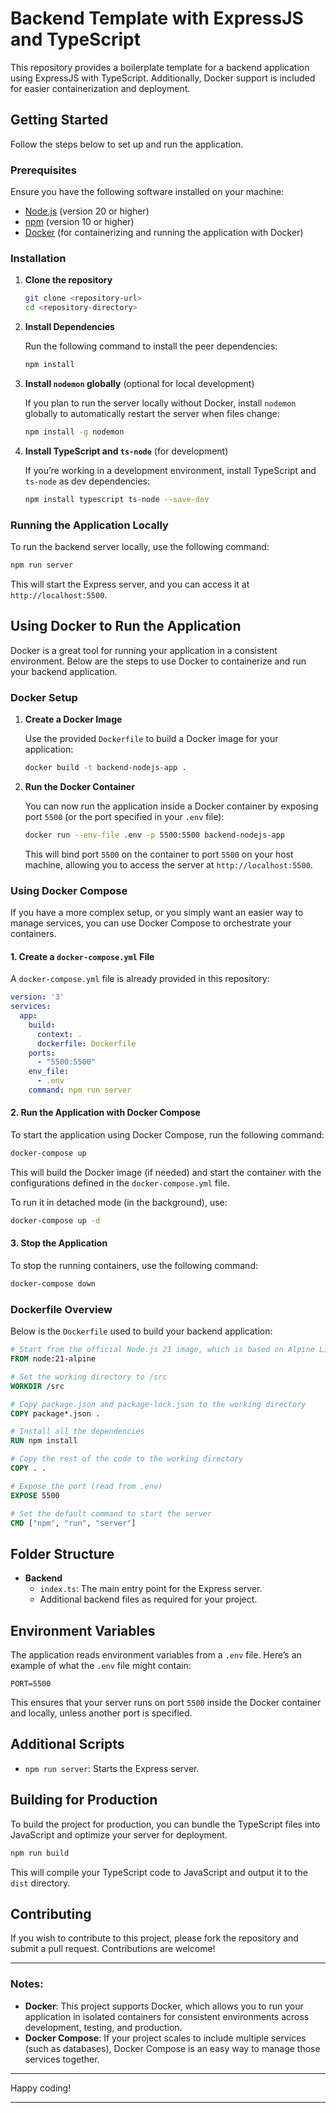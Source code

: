 # Backend Template with ExpressJS and TypeScript

This repository provides a boilerplate template for a backend application using ExpressJS with TypeScript. Additionally, Docker support is included for easier containerization and deployment.

## Getting Started

Follow the steps below to set up and run the application.

### Prerequisites

Ensure you have the following software installed on your machine:

- [Node.js](https://nodejs.org/) (version 20 or higher)
- [npm](https://www.npmjs.com/) (version 10 or higher)
- [Docker](https://www.docker.com/) (for containerizing and running the application with Docker)

### Installation

1. **Clone the repository**

   ```bash
   git clone <repository-url>
   cd <repository-directory>
   ```

2. **Install Dependencies**

   Run the following command to install the peer dependencies:

   ```bash
   npm install
   ```

3. **Install `nodemon` globally** (optional for local development)

   If you plan to run the server locally without Docker, install `nodemon` globally to automatically restart the server when files change:

   ```bash
   npm install -g nodemon
   ```

4. **Install TypeScript and `ts-node`** (for development)

   If you’re working in a development environment, install TypeScript and `ts-node` as dev dependencies:

   ```bash
   npm install typescript ts-node --save-dev
   ```

### Running the Application Locally

To run the backend server locally, use the following command:

```bash
npm run server
```

This will start the Express server, and you can access it at `http://localhost:5500`.

## Using Docker to Run the Application

Docker is a great tool for running your application in a consistent environment. Below are the steps to use Docker to containerize and run your backend application.

### Docker Setup

1. **Create a Docker Image**

   Use the provided `Dockerfile` to build a Docker image for your application:

   ```bash
   docker build -t backend-nodejs-app .
   ```

2. **Run the Docker Container**

   You can now run the application inside a Docker container by exposing port `5500` (or the port specified in your `.env` file):

   ```bash
   docker run --env-file .env -p 5500:5500 backend-nodejs-app
   ```

   This will bind port `5500` on the container to port `5500` on your host machine, allowing you to access the server at `http://localhost:5500`.

### Using Docker Compose

If you have a more complex setup, or you simply want an easier way to manage services, you can use Docker Compose to orchestrate your containers.

#### 1. Create a `docker-compose.yml` File

A `docker-compose.yml` file is already provided in this repository:

```yaml
version: '3'
services:
  app:
    build:
      context: .
      dockerfile: Dockerfile
    ports:
      - "5500:5500"
    env_file:
      - .env
    command: npm run server
```

#### 2. Run the Application with Docker Compose

To start the application using Docker Compose, run the following command:

```bash
docker-compose up
```

This will build the Docker image (if needed) and start the container with the configurations defined in the `docker-compose.yml` file.

To run it in detached mode (in the background), use:

```bash
docker-compose up -d
```

#### 3. Stop the Application

To stop the running containers, use the following command:

```bash
docker-compose down
```

### Dockerfile Overview

Below is the `Dockerfile` used to build your backend application:

```Dockerfile
# Start from the official Node.js 21 image, which is based on Alpine Linux (smaller image size)
FROM node:21-alpine

# Set the working directory to /src
WORKDIR /src

# Copy package.json and package-lock.json to the working directory
COPY package*.json .

# Install all the dependencies
RUN npm install

# Copy the rest of the code to the working directory
COPY . .

# Expose the port (read from .env)
EXPOSE 5500

# Set the default command to start the server
CMD ["npm", "run", "server"]
```

## Folder Structure

- **Backend**
  - `index.ts`: The main entry point for the Express server.
  - Additional backend files as required for your project.

## Environment Variables

The application reads environment variables from a `.env` file. Here’s an example of what the `.env` file might contain:

```
PORT=5500
```

This ensures that your server runs on port `5500` inside the Docker container and locally, unless another port is specified.

## Additional Scripts

- `npm run server`: Starts the Express server.

## Building for Production

To build the project for production, you can bundle the TypeScript files into JavaScript and optimize your server for deployment.

```bash
npm run build
```

This will compile your TypeScript code to JavaScript and output it to the `dist` directory.

## Contributing

If you wish to contribute to this project, please fork the repository and submit a pull request. Contributions are welcome!

---

### Notes:

- **Docker**: This project supports Docker, which allows you to run your application in isolated containers for consistent environments across development, testing, and production.
- **Docker Compose**: If your project scales to include multiple services (such as databases), Docker Compose is an easy way to manage those services together.

---

Happy coding!

---

